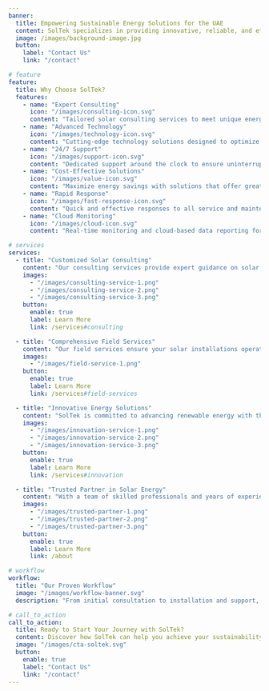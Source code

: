 ```yaml
---
banner:
  title: Empowering Sustainable Energy Solutions for the UAE
  content: SolTek specializes in providing innovative, reliable, and efficient solar solutions to drive renewable energy adoption. Let us support your journey toward sustainability with our expert services and technology.
  image: /images/background-image.jpg
  button:
    label: "Contact Us"
    link: "/contact"

# feature
feature:
  title: Why Choose SolTek?
  features:
    - name: "Expert Consulting"
      icon: "/images/consulting-icon.svg"
      content: "Tailored solar consulting services to meet unique energy needs and drive sustainability goals."
    - name: "Advanced Technology"
      icon: "/images/technology-icon.svg"
      content: "Cutting-edge technology solutions designed to optimize energy efficiency and performance."
    - name: "24/7 Support"
      icon: "/images/support-icon.svg"
      content: "Dedicated support around the clock to ensure uninterrupted energy solutions."
    - name: "Cost-Effective Solutions"
      icon: "/images/value-icon.svg"
      content: "Maximize energy savings with solutions that offer great value without compromising quality."
    - name: "Rapid Response"
      icon: "/images/fast-response-icon.svg"
      content: "Quick and effective responses to all service and maintenance needs."
    - name: "Cloud Monitoring"
      icon: "/images/cloud-icon.svg"
      content: "Real-time monitoring and cloud-based data reporting for proactive energy management."

# services
services:
  - title: "Customized Solar Consulting"
    content: "Our consulting services provide expert guidance on solar energy solutions tailored to your specific goals. We offer feasibility studies, environmental impact assessments, and more to support your sustainable energy journey."
    images:
      - "/images/consulting-service-1.png"
      - "/images/consulting-service-2.png"
      - "/images/consulting-service-3.png"
    button:
      enable: true
      label: Learn More
      link: /services#consulting

  - title: "Comprehensive Field Services"
    content: "Our field services ensure your solar installations operate at peak performance. From routine maintenance to complex troubleshooting, our technicians are equipped to handle all service needs efficiently."
    images:
      - "/images/field-service-1.png"
    button:
      enable: true
      label: Learn More
      link: /services#field-services

  - title: "Innovative Energy Solutions"
    content: "SolTek is committed to advancing renewable energy with the latest innovations in energy storage, AI-driven optimization, and smart technology. Discover how we can help your projects reach new levels of efficiency."
    images:
      - "/images/innovation-service-1.png"
      - "/images/innovation-service-2.png"
      - "/images/innovation-service-3.png"
    button:
      enable: true
      label: Learn More
      link: /services#innovation

  - title: "Trusted Partner in Solar Energy"
    content: "With a team of skilled professionals and years of experience, SolTek is a trusted partner for clients looking to adopt sustainable energy solutions. Let us help you make a positive impact on the environment."
    images:
      - "/images/trusted-partner-1.png"
      - "/images/trusted-partner-2.png"
      - "/images/trusted-partner-3.png"
    button:
      enable: true
      label: Learn More
      link: /about

# workflow
workflow:
  title: "Our Proven Workflow"
  image: "/images/workflow-banner.svg"
  description: "From initial consultation to installation and support, our streamlined process ensures that you receive the highest quality service at every stage of your sustainable energy journey."

# call_to_action
call_to_action:
  title: Ready to Start Your Journey with SolTek?
  content: Discover how SolTek can help you achieve your sustainability goals with customized solar solutions. Contact us today to get started.
  image: "/images/cta-soltek.svg"
  button:
    enable: true
    label: "Contact Us"
    link: "/contact"
---
```

